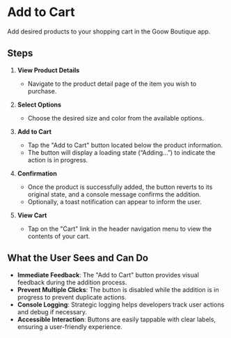 # Add to Cart

Add desired products to your shopping cart in the Goow Boutique app.

## Steps

1. **View Product Details**
   - Navigate to the product detail page of the item you wish to purchase.

2. **Select Options**
   - Choose the desired size and color from the available options.

3. **Add to Cart**
   - Tap the "Add to Cart" button located below the product information.
   - The button will display a loading state (“Adding...”) to indicate the action is in progress.

4. **Confirmation**
   - Once the product is successfully added, the button reverts to its original state, and a console message confirms the addition.
   - Optionally, a toast notification can appear to inform the user.

5. **View Cart**
   - Tap on the "Cart" link in the header navigation menu to view the contents of your cart.

## What the User Sees and Can Do

- **Immediate Feedback**: The "Add to Cart" button provides visual feedback during the addition process.
- **Prevent Multiple Clicks**: The button is disabled while the addition is in progress to prevent duplicate actions.
- **Console Logging**: Strategic logging helps developers track user actions and debug if necessary.
- **Accessible Interaction**: Buttons are easily tappable with clear labels, ensuring a user-friendly experience.